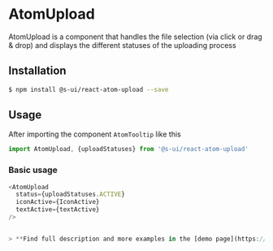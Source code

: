 # AtomUpload

AtomUpload is a component that handles the file selection (via click or drag & drop) and displays the different statuses of the uploading process

## Installation

```sh
$ npm install @s-ui/react-atom-upload --save
```

## Usage

After importing the component `AtomTooltip` like this

```javascript
import AtomUpload, {uploadStatuses} from '@s-ui/react-atom-upload'
```

### Basic usage

```javascript
<AtomUpload
  status={uploadStatuses.ACTIVE}
  iconActive={IconActive}
  textActive={textActive}
/>


> **Find full description and more examples in the [demo page](https://sui-components.now.sh/workbench/atom/upload/demo).**